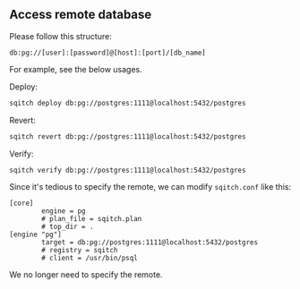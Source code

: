 ## Access remote database

Please follow this structure:
```
db:pg://[user]:[password]@[host]:[port]/[db_name]
```

For example, see the below usages.

Deploy:
```sh
sqitch deploy db:pg://postgres:1111@localhost:5432/postgres
```

Revert:
```sh
sqitch revert db:pg://postgres:1111@localhost:5432/postgres
```

Verify:
```sh
sqitch verify db:pg://postgres:1111@localhost:5432/postgres
```

Since it's tedious to specify the remote, we can modify `sqitch.conf` like this:
```
[core]
        engine = pg
        # plan_file = sqitch.plan
        # top_dir = .
[engine "pg"]
        target = db:pg://postgres:1111@localhost:5432/postgres
        # registry = sqitch
        # client = /usr/bin/psql
```

We no longer need to specify the remote.
